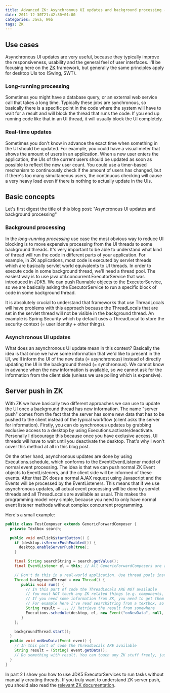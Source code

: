 ```yaml
---
title: Advanced ZK: Asynchronous UI updates and background processing - part 1
date: 2011-12-30T21:42:30+01:00
categories: Java, Web
tags: ZK
---
```


## Use cases

Asynchronous UI updates are very useful, because they typically improve the responsiveness, usability and the general feel of user interfaces. I'll be focusing here on the [ZK](http://www.zkoss.org) framework, but generally the same principles apply for desktop UIs too (Swing, SWT).

### Long-running processing

Sometimes you might have a database query, or an external web service call that takes a long time. Typically these jobs are synchronous, so basically there is a specific point in the code where the system will have to wait for a result and will block the thread that runs the code. If you end up running code like that in an UI thread, it will usually block the UI completely.

### Real-time updates

Sometimes you don't know in advance the exact time when something in the UI should be updated. For example, you could have a visual meter that shows the amount of users in an application. When a new user enters the application, the UIs of the current users should be updated as soon as possible to reflect the new user count. You could use a timer-based mechanism to continuously check if the amount of users has changed, but if there's too many simultaneous users, the continuous checking will cause a very heavy load even if there is nothing to actually update in the UIs.

## Basic concepts

Let's first digest the title of this blog post: "Asyncronous UI updates and background processing"

### Background processing

In the _long-running processing_ use case the most obvious way to reduce UI blocking is to move expensive processing from the UI threads to some background threads. It's very important to be able to understand what kind of thread will run the code in different parts of your application. For example, in ZK applications, most code is executed by servlet threads which are basically servlet world equivalents to UI threads. In order to execute code in some background thread, we'll need a thread pool. The easiest way is to use java.util.concurrent.ExecutorService that was introduced in JDK5. We can push Runnable objects to the ExecutorService, so we are basically asking the ExecutorService to run a specific block of code in some background thread.

It is absolutely crucial to understand that frameworks that use ThreadLocals will have problems with this approach because the ThreadLocals that are set in the servlet thread will not be visible in the background thread. An example is Spring Security which by default uses a ThreadLocal to store the security context (= user identity + other things).

### Asynchronous UI updates

What does an asynchronous UI update mean in this context? Basically the idea is that once we have some information that we'd like to present in the UI, we'll inform the UI of the new data (= asynchronous) instead of directly updating the UI in the background thread (= synchronous). We cannot know in advance when the new information is available, so we cannot ask for the information from the client side (unless we use polling which is expensive).

## Server push in ZK

With ZK we have basically two different approaches we can use to update the UI once a background thread has new information. The name "server push" comes from the fact that the server has some new data that has to be pushed to the client instead of the typical workflow (client asks the server for information). Firstly, you can do synchronous updates by grabbing exclusive access to a desktop by using Executions.activate/deactivate. Personally I discourage this because once you have exclusive access, UI threads will have to wait until you deactivate the desktop. That's why I won't cover this method at all in this blog post.

On the other hand, asynchronous updates are done by using Executions.schedule, which conforms to the Event/EventListener model of normal event processing. The idea is that we can push normal ZK Event objects to EventListeners, and the client side will be informed of these events. After that ZK does a normal AJAX request using Javascript and the Events will be processed by the EventListeners. This means that if we use asynchronous updates, all actual event processing will be done by servlet threads and all ThreadLocals are available as usual. This makes the programming model very simple, because you need to only have normal event listener methods without complex concurrent programming.

Here's a small example:

```java
public class TestComposer extends GenericForwardComposer {
  private Textbox search;

  public void onClick$startButton() {
    if (desktop.isServerPushEnabled()) {
      desktop.enableServerPush(true);
    }

    final String searchString = search.getValue();
    final EventListener el = this; // All GenericForwardComposers are also EventListeners

    // Don't do this in a real-world application. Use thread pools instead.
    Thread backgroundThread = new Thread() {
       public void run() {
         // In this part of code the ThreadLocals ARE NOT available
         // You must NOT touch any ZK related things (e.g. components, desktops)
         // If you need some information from ZK, you need to get them before this code
         // For example here I've read searchString from a textbox, so I can use the searchString variable without problems
         String result = ... // Retrieve the result from somewhere
         Executions.schedule(desktop, el, new Event("onNewData", null, result));
       }
    };

    backgroundThread.start();
  }
  public void onNewData(Event event) {
    // In this part of code the ThreadLocals ARE available
    String result = (String) event.getData();
    // Do something with result. You can touch any ZK stuff freely, just like when a normal event is posted.
  }
}
```

In part 2 I show you how to use JDK5 ExecutorServices to run tasks without manually creating threads. If you truly want to understand ZK server push, you should also read the [relevant ZK documentation](http://books.zkoss.org/wiki/ZK%20Developer%27s%20Reference/Server%20Push).
